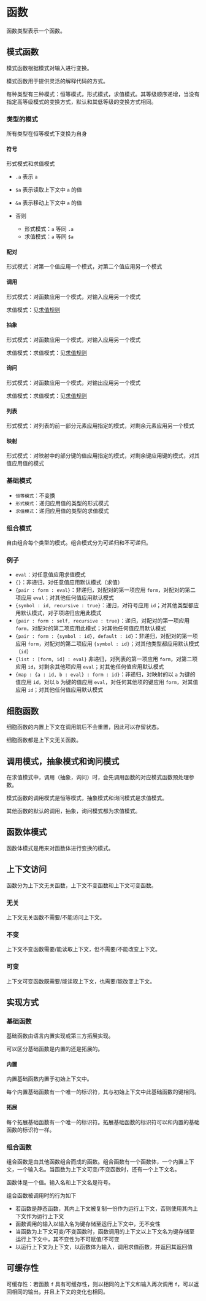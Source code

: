# 函数

函数类型表示一个函数。

## 模式函数

模式函数根据模式对输入进行变换。

模式函数用于提供灵活的解释代码的方式。

每种类型有三种模式：恒等模式，形式模式，求值模式。其等级顺序递增，当没有指定高等级模式的变换方式，默认和其低等级的变换方式相同。

### 类型的模式

所有类型在恒等模式下变换为自身

#### 符号

形式模式和求值模式

- `.a` 表示 `a`
- `$a` 表示读取上下文中 `a` 的值
- `&a` 表示移动上下文中 `a` 的值

- 否则
  - 形式模式：`a` 等同 `.a`
  - 求值模式：`a` 等同 `$a`

#### 配对

形式模式：对第一个值应用一个模式，对第二个值应用另一个模式

#### 调用

形式模式：对函数应用一个模式，对输入应用另一个模式

求值模式：见[求值规则](../求值.md)

#### 抽象

形式模式：对函数应用一个模式，对输入应用另一个模式

求值模式：求值模式：见[求值规则](../求值.md)

#### 询问

形式模式：对函数应用一个模式，对输出应用另一个模式

求值模式：求值模式：见[求值规则](../求值.md)

#### 列表

形式模式：对列表的前一部分元素应用指定的模式，对剩余元素应用另一个模式

#### 映射

形式模式：对映射中的部分键的值应用指定的模式，对剩余键应用键的模式，对其值应用值的模式

### 基础模式

- `恒等模式`：不变换
- `形式模式`：递归应用值的类型的形式模式
- `求值模式`：递归应用值的类型的求值模式

### 组合模式

自由组合每个类型的模式。组合模式分为可递归和不可递归。

### 例子

- `eval`：对任意值应用求值模式
- `{}`：非递归，对任意值应用默认模式（求值）
- `{pair : form : eval}`：非递归，对配对的第一项应用 `form`，对配对的第二项应用 `eval`；对其他任何值应用默认模式
- `{symbol : id, recursive : true}`：递归，对符号应用 `id`；对其他类型都应用默认模式，对子项递归应用此模式
- `{pair : form : self, recursive : true}`：递归，对配对的第一项应用 `form`，对配对的第二项应用此模式；对其他任何值应用默认模式
- `{pair : form : {symbol : id}, default : id}`：非递归，对配对的第一项应用 `form`，对配对的第二项应用 `{symbol : id}`；对其他类型都应用默认模式（`id`）
- `{list : [form, id] : eval}` 非递归，对列表的第一项应用 `form`，对第二项应用 `id`，对剩余其他项应用 `eval`；对其他任何值应用默认模式
- `{map : {a : id, b : eval} : form : id}`：非递归，对映射的以 `a` 为键的值应用 `id`，对以 `b` 为键的值应用 `eval`，对任何其他项的键应用 `form`，对其值应用 `id`；对其他任何值应用默认模式

## 细胞函数

细胞函数的内置上下文在调用前后不会重置，因此可以存留状态。

细胞函数都是上下文无关函数。

## 调用模式，抽象模式和询问模式

在求值模式中，调用（抽象，询问）时，会先调用函数的对应模式函数预处理参数。

模式函数的调用模式是恒等模式，抽象模式和询问模式是求值模式。

其他函数的默认的调用，抽象，询问模式都为求值模式。

## 函数体模式

函数体模式是用来对函数体进行变换的模式。

## 上下文访问

函数分为上下文无关函数，上下文不变函数和上下文可变函数。

### 无关

上下文无关函数不需要/不能访问上下文。

### 不变

上下文不变函数需要/能读取上下文，但不需要/不能改变上下文。

### 可变

上下文可变函数既需要/能读取上下文，也需要/能改变上下文。

## 实现方式

### 基础函数

基础函数由语言内置实现或第三方拓展实现。

可以区分基础函数是内置的还是拓展的。

#### 内置

内置基础函数内置于初始上下文中。

每个内置基础函数有一个唯一的标识符，其与初始上下文中此基础函数的键相同。

#### 拓展

每个拓展基础函数有一个唯一的标识符。拓展基础函数的标识符可以和内置的基础函数的标识符一样。

### 组合函数

组合函数是由其他函数组合而成的函数。组合函数有一个函数体，一个内置上下文，一个输入名。当函数为上下文可变/不变函数时，还有一个上下文名。

函数体是一个值。输入名和上下文名是符号。

组合函数被调用时的行为如下

- 若函数是静态函数，其内上下文被复制一份作为运行上下文，否则使用其内上下文作为运行上下文
- 函数调用的输入以输入名为键存储至运行上下文中，无不变性
- 当函数为上下文可变/不变函数时，函数调用的上下文以上下文名为键存储至运行上下文中，其不变性为不可赋值/不可变
- 以运行上下文为上下文，以函数体为输入，调用求值函数，并返回其返回值

## 可缓存性

可缓存性：若函数 `f` 具有可缓存性，则以相同的上下文和输入再次调用 `f`，可以返回相同的输出，并且上下文的变化也相同。

